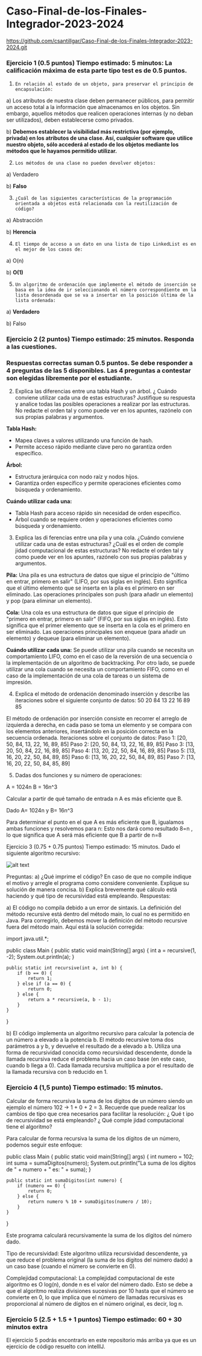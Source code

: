 # Caso-Final-de-los-Finales-Integrador-2023-2024

https://github.com/csantillgar/Caso-Final-de-los-Finales-Integrador-2023-2024.git

### Ejercicio 1 (0.5 puntos) Tiempo estimado: 5 minutos: La calificación máxima de esta parte tipo test es de 0.5 puntos. 

1)     En relación al estado de un objeto, para preservar el principio de encapsulación:

a)    Los atributos de nuestra clase deben permanecer públicos, para permitir un acceso total a la información que almacenamos en los objetos. Sin embargo, aquellos métodos que realicen operaciones internas (y no deban ser utilizados), deben establecerse como privados.

b)    **Debemos establecer la visibilidad más restrictiva (por ejemplo, privada) en los atributos de una clase. Así, cualquier software que utilice nuestro objeto, sólo accederá al estado de los objetos mediante los métodos que le hayamos permitido utilizar.**

2)     Los métodos de una clase no pueden devolver objetos:

a)    Verdadero

b)    **Falso**

3)     ¿Cuál de las siguientes características de la programación orientada a objetos está relacionada con la reutilización de código?

a)    Abstracción

b)    **Herencia**

4)     El tiempo de acceso a un dato en una lista de tipo LinkedList es en el mejor de los casos de:

a)    O(n)

b)    **O(1)**

5)     Un algoritmo de ordenación que implemente el método de inserción se basa en la idea de ir seleccionando el número correspondiente en la lista desordenada que se va a insertar en la posición última de la lista ordenada:

a)    **Verdadero**

b)    Falso

### Ejercicio 2 (2 puntos) Tiempo estimado: 25 minutos. Responda a las cuestiones.
### Respuestas correctas suman 0.5 puntos. Se debe responder a 4 preguntas de las 5 disponibles. Las 4 preguntas a contestar son elegidas libremente por el estudiante.

2) Explica las diferencias entre una tabla Hash y un árbol. ¿ Cuándo conviene utilizar
cada una de estas estructuras? Justifique su respuesta y analice todas las
posibles operaciones a realizar por las estructuras. No redacte el orden tal y
como puede ver en los apuntes, razónelo con sus propias palabras y argumentos.

**Tabla Hash:**
- Mapea claves a valores utilizando una función de hash.
- Permite acceso rápido mediante clave pero no garantiza orden específico.

**Árbol:**
- Estructura jerárquica con nodo raíz y nodos hijos.
- Garantiza orden específico y permite operaciones eficientes como búsqueda y ordenamiento.

**Cuándo utilizar cada una:**
- Tabla Hash para acceso rápido sin necesidad de orden específico.
- Árbol cuando se requiere orden y operaciones eficientes como búsqueda y ordenamiento.


3) Explica las di ferencias entre una pila y una cola. ¿Cuándo conviene utilizar cada
una de estas estructuras? ¿Cuál es el orden de comple jidad computacional de
estas estructuras? No redacte el orden tal y como puede ver en los apuntes,
razónelo con sus propias palabras y argumentos.

**Pila:** 
Una pila es una estructura de datos que sigue el principio de "último en entrar, primero en salir" (LIFO, por sus siglas en inglés). Esto significa que el último elemento que se inserta en la pila es el primero en ser eliminado. Las operaciones principales son push (para añadir un elemento) y pop (para eliminar un elemento).

**Cola:**
 Una cola es una estructura de datos que sigue el principio de "primero en entrar, primero en salir" (FIFO, por sus siglas en inglés). Esto significa que el primer elemento que se inserta en la cola es el primero en ser eliminado. Las operaciones principales son enqueue (para añadir un elemento) y dequeue (para eliminar un elemento).

**Cuándo utilizar cada una:** 
Se puede utilizar una pila cuando se necesita un comportamiento LIFO, como en el caso de la reversión de una secuencia o la implementación de un algoritmo de backtracking. Por otro lado, se puede utilizar una cola cuando se necesita un comportamiento FIFO, como en el caso de la implementación de una cola de tareas o un sistema de impresión.


4) Explica el método de ordenación denominado inserción y describe las
iteraciones sobre el siguiente conjunto de datos:
50 20 84 13 22 16 89 85


El método de ordenación por inserción consiste en recorrer el arreglo de izquierda a derecha, en cada paso se toma un elemento y se compara con los elementos anteriores, insertándolo en la posición correcta en la secuencia ordenada.
Iteraciones sobre el conjunto de datos:
Paso 1: [20, 50, 84, 13, 22, 16, 89, 85]
Paso 2: [20, 50, 84, 13, 22, 16, 89, 85]
Paso 3: [13, 20, 50, 84, 22, 16, 89, 85]
Paso 4: [13, 20, 22, 50, 84, 16, 89, 85]
Paso 5: [13, 16, 20, 22, 50, 84, 89, 85]
Paso 6: [13, 16, 20, 22, 50, 84, 89, 85]
Paso 7: [13, 16, 20, 22, 50, 84, 85, 89]

5) Dadas dos funciones y su número de operaciones:

A = 1024n
B = 16n^3 

Calcular a partir de qué tamaño de entrada n A es más eficiente que B.

Dado A= 1024n y B= 16n^3

Para determinar el punto en el que A es más eficiente que B, igualamos ambas funciones y resolvemos para n:
Esto nos dará como resultado 8=n , lo que significa que A será más eficiente que B a partir de n=8

Ejercicio 3 (0.75 + 0.75 puntos) Tiempo estimado: 15 minutos. Dado el siguiente algoritmo recursivo:


![alt text](image.png)

Preguntas:
a) ¿Qué imprime el código? En caso de que no compile indique el motivo y arregle el programa
como considere conveniente. Explique su solución de manera concisa.
b) Explica brevemente qué cálculo está haciendo y qué tipo de recursividad está empleando.
Respuestas:

a) El código no compila debido a un error de sintaxis. La definición del método recursive está dentro del método main, lo cual no es permitido en Java. Para corregirlo, debemos mover la definición del método recursive fuera del método main. Aquí está la solución corregida:

import java.util.*;

public class Main {
    public static void main(String[] args) {
        int a = recursive(1, -2);
        System.out.println(a);
    }

    public static int recursive(int a, int b) {
        if (b == 0) {
            return 1;
        } else if (a == 0) {
            return 0;
        } else {
            return a * recursive(a, b - 1);
        }
    }
}

b) El código implementa un algoritmo recursivo para calcular la potencia de un número a elevado a la potencia b. El método recursive toma dos parámetros a y b, y devuelve el resultado de a elevado a b. Utiliza una forma de recursividad conocida como recursividad descendente, donde la llamada recursiva reduce el problema hacia un caso base (en este caso, cuando b llega a 0). Cada llamada recursiva multiplica a por el resultado de la llamada recursiva con b reducido en 1.

### Ejercicio 4 (1,5 punto) Tiempo estimado: 15 minutos.
Calcular de forma recursiva la suma de los dígitos de un número siendo un ejemplo el número 102 ->
1 + 0 + 2 = 3. Recuerde que puede realizar los cambios de tipo que crea necesarios para facilitar la
resolución:
¿ Qué t ipo de recursividad se está empleando? ¿ Qué comple jidad computacional
tiene el algoritmo?

Para calcular de forma recursiva la suma de los dígitos de un número, podemos seguir este enfoque:

public class Main {
    public static void main(String[] args) {
        int numero = 102;
        int suma = sumaDigitos(numero);
        System.out.println("La suma de los dígitos de " + numero + " es: " + suma);
    }

    public static int sumaDigitos(int numero) {
        if (numero == 0) {
            return 0;
        } else {
            return numero % 10 + sumaDigitos(numero / 10);
        }
    }
}


Este programa calculará recursivamente la suma de los dígitos del número dado.

Tipo de recursividad: Este algoritmo utiliza recursividad descendente, ya que reduce el problema original (la suma de los dígitos del número dado) a un caso base (cuando el número se convierte en 0).

Complejidad computacional: La complejidad computacional de este algoritmo es O log(n), donde n es el valor del número dado. Esto se debe a que el algoritmo realiza divisiones sucesivas por 10 hasta que el número se convierte en 0, lo que implica que el número de llamadas recursivas es proporcional al número de dígitos en el número original, es decir, 
log n.

### Ejercicio 5 (2.5 + 1.5 + 1 puntos) Tiempo estimado: 60 + 30 minutos extra
El ejercicio 5 podrás encontrarlo en este repositorio más arriba ya que es un ejercicio de código resuelto con intellIJ.


